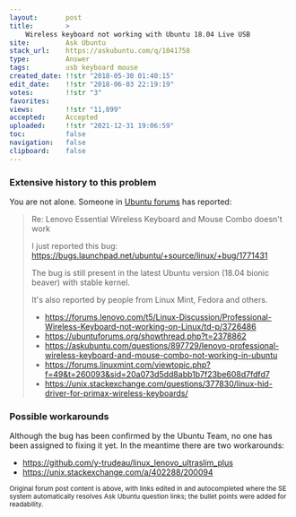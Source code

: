 ```yaml
---
layout:       post
title:        >
    Wireless keyboard not working with Ubuntu 18.04 Live USB
site:         Ask Ubuntu
stack_url:    https://askubuntu.com/q/1041758
type:         Answer
tags:         usb keyboard mouse
created_date: !!str "2018-05-30 01:40:15"
edit_date:    !!str "2018-06-03 22:19:19"
votes:        !!str "3"
favorites:    
views:        !!str "11,899"
accepted:     Accepted
uploaded:     !!str "2021-12-31 19:06:59"
toc:          false
navigation:   false
clipboard:    false
---
```


### Extensive history to this problem

You are not alone. Someone in [Ubuntu forums][1] has reported:

> Re: Lenovo Essential Wireless Keyboard and Mouse Combo doesn't work  
>   
> I just reported this bug:  
> https://bugs.launchpad.net/ubuntu/+source/linux/+bug/1771431  
>   
> The bug is still present in the latest Ubuntu version (18.04 bionic beaver) with stable kernel.  
>   
> It's also reported by people from Linux Mint, Fedora and others.  
>   
> - https://forums.lenovo.com/t5/Linux-Discussion/Professional-Wireless-Keyboard-not-working-on-Linux/td-p/3726486  
> - https://ubuntuforums.org/showthread.php?t=2378862   
> - https://askubuntu.com/questions/897729/lenovo-professional-wireless-keyboard-and-mouse-combo-not-working-in-ubuntu  
> - https://forums.linuxmint.com/viewtopic.php?f=49&t=260093&sid=20a073d5dd8abb1b7f23be608d7fdfd7  
> - https://unix.stackexchange.com/questions/377830/linux-hid-driver-for-primax-wireless-keyboards/  

### Possible workarounds

Although the bug has been confirmed by the Ubuntu Team, no one has been assigned to fixing it yet. In the meantime there are two workarounds:

- https://github.com/y-trudeau/linux_lenovo_ultraslim_plus
- https://unix.stackexchange.com/a/402288/200094


<sub>Original forum post content is above, with links edited in and autocompleted where the SE system automatically resolves Ask Ubuntu question links; the bullet points were added for readability.</sub>

  [1]: https://ubuntuforums.org/showthread.php?t=2378862
